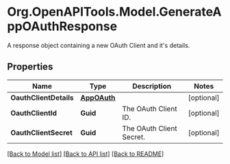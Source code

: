 # Org.OpenAPITools.Model.GenerateAppOAuthResponse
A response object containing a new OAuth Client and it's details.
## Properties

Name | Type | Description | Notes
------------ | ------------- | ------------- | -------------
**OauthClientDetails** | [**AppOAuth**](AppOAuth.md) |  | [optional] 
**OauthClientId** | **Guid** | The OAuth Client ID. | [optional] 
**OauthClientSecret** | **Guid** | The OAuth Client Secret. | [optional] 

[[Back to Model list]](../README.md#documentation-for-models) [[Back to API list]](../README.md#documentation-for-api-endpoints) [[Back to README]](../README.md)

